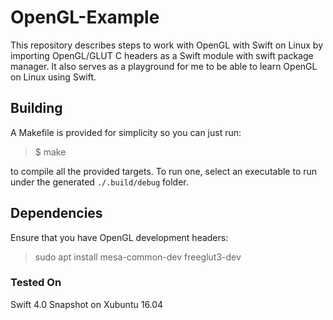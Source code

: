 # OpenGL-Example

This repository describes steps to work with OpenGL with Swift on Linux by
importing OpenGL/GLUT C headers as a Swift module with swift package manager. It
also serves as a playground for me to be able to learn OpenGL on Linux using
Swift.

## Building

A Makefile is provided for simplicity so you can just run:

> $ make

to compile all the provided targets. To run one, select an executable to run
under the generated `./.build/debug` folder.

## Dependencies

Ensure that you have OpenGL development headers:

> sudo apt install mesa-common-dev freeglut3-dev

### Tested On

Swift 4.0 Snapshot on Xubuntu 16.04
